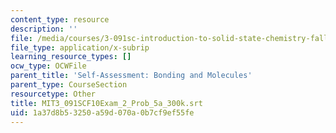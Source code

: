 ```yaml
---
content_type: resource
description: ''
file: /media/courses/3-091sc-introduction-to-solid-state-chemistry-fall-2010/1a37d8b53250a59d070a0b7cf9ef55fe_MIT3_091SCF10Exam_2_Prob_5a_300k.srt
file_type: application/x-subrip
learning_resource_types: []
ocw_type: OCWFile
parent_title: 'Self-Assessment: Bonding and Molecules'
parent_type: CourseSection
resourcetype: Other
title: MIT3_091SCF10Exam_2_Prob_5a_300k.srt
uid: 1a37d8b5-3250-a59d-070a-0b7cf9ef55fe
---
```

